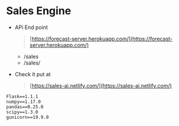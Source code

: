 # Sales Engine


- APi End point
    > [https://forecast-server.herokuapp.com/](https://forecast-server.herokuapp.com/)

    - /sales
    - /sales/<months>

- Check it put at 
    > [https://sales-ai.netlify.com/](https://sales-ai.netlify.com/)


```
Flask==1.1.1
numpy==1.17.0
pandas==0.25.0
scipy==1.3.0
gunicorn==19.9.0
```
